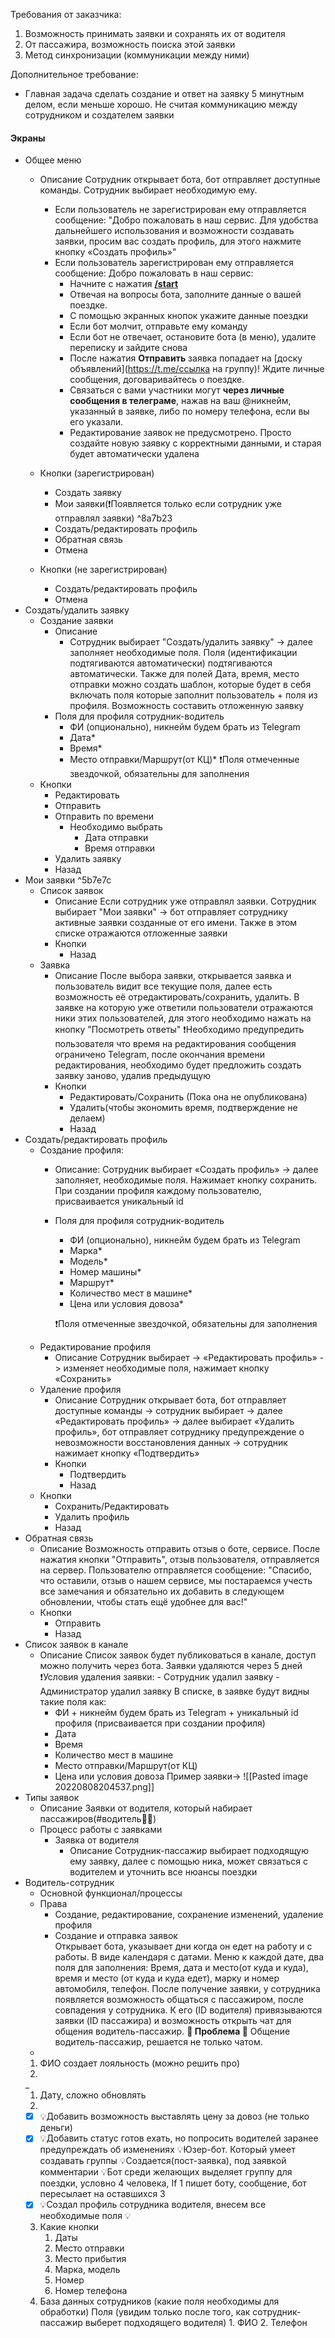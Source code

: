 Требования от заказчика:
1. Возможность принимать заявки и сохранять их от водителя
2. От пассажира, возможность поиска этой заявки
3. Метод синхронизации (коммуникации между ними)

Дополнительное требование:
-  Главная задача сделать создание и ответ на заявку 5 минутным делом, если меньше хорошо. Не считая коммуникацию между сотрудником и создателем заявки

#### Экраны
- Общее меню
	- Описание
		Сотрудник открывает бота, бот отправляет доступные команды. Сотрудник выбирает необходимую ему. 
		
		- Если пользователь не зарегистрирован ему отправляется сообщение:
			"Добро пожаловать в наш сервис. Для удобства дальнейшего использования и возможности создавать заявки, просим вас создать профиль, для этого нажмите кнопку «Создать профиль»"
		- Если пользователь зарегистрирован ему отправляется сообщение:
			Добро пожаловать в наш сервис:
			-   Начните с нажатия [**/start**](https://t.me/kyytibot?start=123)
			-   Отвечая на вопросы бота, заполните данные о вашей поездке.
			-   С помощью экранных кнопок укажите данные поездки
			-   Если бот молчит, отправьте ему команду
			-   Если бот не отвечает, остановите бота (в меню), удалите переписку и зайдите снова
			-   После нажатия **Отправить** заявка попадает на [доску объявлений](https://t.me/ссылка на группу)! Ждите личные сообщения, договаривайтесь о поездке.
			-   Связаться с вами участники могут **через личные сообщения в телеграме**, нажав на ваш @никнейм, указанный в заявке, либо по номеру телефона, если вы его указали.
			-   Редактирование заявок не предусмотрено. Просто создайте новую заявку с корректными данными, и старая будет автоматически удалена
	- Кнопки (зарегистрирован)
		- Создать заявку
		- Мои заявки(❗Появляется только если сотрудник уже отправлял заявки) ^8a7b23
		- Создать/редактировать профиль
		- Обратная связь
		- Отмена
	- Кнопки (не зарегистрирован)
		- Создать/редактировать профиль
		- Отмена
- Создать/удалить заявку
	- Создание заявки
		- Описание
			- Сотрудник выбирает "Создать/удалить заявку" -> далее заполняет необходимые поля. Поля (идентификации подтягиваются автоматически) подтягиваются автоматически. Также для полей Дата, время, место отправки можно создать шаблон, которые будет в себя включать поля которые заполнит пользователь + поля из профиля. Возможность составить отложенную заявку
		- Поля для профиля сотрудник-водитель
			- ФИ (опционально), никнейм будем брать из Telegram
			- Дата*
			- Время*
			- Место отправки/Маршрут(от КЦ)*
			❗Поля отмеченные звездочкой, обязательны для заполнения
	- Кнопки
		- Редактировать
		- Отправить
		- Отправить по времени
			- Необходимо выбрать
				- Дата отправки
				- Время отправки
		- Удалить заявку
		- Назад
- Мои заявки ^5b7e7c
	- Список заявок
		- Описание
			Если сотрудник уже отправлял заявки. Сотрудник выбирает "Мои заявки" -> бот отправляет сотруднику активные заявки созданные от его имени. Также в этом списке отражаются отложенные заявки
		- Кнопки
			- Назад
	- Заявка
		- Описание
			После выбора заявки, открывается заявка и пользователь видит все текущие поля, далее есть возможность её отредактировать/сохранить, удалить. В заявке на которую уже ответили пользователи отражаются ники этих пользователей, для этого необходимо нажать на кнопку "Посмотреть ответы"
			❗Необходимо предупредить пользователя что время на редактирования сообщения ограничено Telegram, после окончания времени редактирования, необходимо будет предложить создать заявку заново, удалив предыдущую
		- Кнопки
			- Редактировать/Сохранить (Пока она не опубликована)
			- Удалить(чтобы экономить время, подтверждение не делаем)
			- Назад
- Создать/редактировать профиль
	- Создание профиля:
		- Описание:
			Сотрудник выбирает «Создать профиль» -> далее заполняет, необходимые поля. Нажимает кнопку сохранить. При создании профиля каждому пользователю, присваивается уникальный id
			
		- Поля для профиля сотрудник-водитель
			- ФИ (опционально), никнейм будем брать из Telegram
			- Марка*
			- Модель*
			- Номер машины*
			- Маршрут*
			- Количество мест в машине*
			- Цена или условия довоза*
			    
			❗Поля отмеченные звездочкой, обязательны для заполнения
	- Редактирование профиля
		- Описание
			Сотрудник выбирает ->  «Редактировать профиль» -> изменяет необходимые поля, нажимает кнопку «Сохранить»
	- Удаление профиля
		- Описание
			Сотрудник открывает бота, бот отправляет доступные команды -> сотрудник выбирает -> далее «Редактировать профиль» -> далее выбирает «Удалить профиль», бот отправляет сотруднику предупреждение о невозможности восстановления данных -> сотрудник нажимает кнопку «Подтвердить»
		- Кнопки
			- Подтвердить
			- Назад
	- Кнопки
		- Сохранить/Редактировать
		- Удалить профиль
		- Назад
- Обратная связь
	- Описание
		Возможность отправить отзыв о боте, сервисе. После нажатия кнопки "Отправить", отзыв пользователя, отправляется на сервер. Пользователю отправляется сообщение: 
		"Спасибо, что оставили, отзыв о нашем сервисе, мы постараемся учесть все замечания и обязательно их добавить в следующем обновлении, чтобы стать ещё удобнее для вас!"
	- Кнопки
		- Отправить
		- Назад
- Список заявок в канале
	- Описание
		Список заявок будет публиковаться в канале, доступ можно получить через бота. Заявки удаляются через 5 дней
		❗Условия удаления заявки:
			- Сотрудник удалил заявку 
			- Администратор удалил заявку
		В списке, в заявке будут видны такие поля как: 
		- ФИ + никнейм будем брать из Telegram + уникальный id профиля (присваивается при создании профиля)
		- Дата
		- Время
		- Количество мест в машине
		- Место отправки/Маршрут(от КЦ)
		- Цена или условия довоза
		Пример заявки->
		![[Pasted image 20220808204537.png]]
- Типы заявок
	- Описание
		Заявки от водителя, который набирает пассажиров(#водитель👨‍🦱)
	- Процесс работы с заявками
		- Заявка от водителя
			- Описание
				Сотрудник-пассажир выбирает подходящую ему заявку, далее с помощью ника, может связаться с водителем и уточнить все нюансы поездки
- Водитель-сотрудник
	- Основной функционал/процессы
	- Права
		- Создание, редактирование, сохранение изменений, удаление профиля
		- Создание и отправка заявок			  
	Открывает бота, указывает дни когда он едет на работу и с работы. В виде календаря с датами. Меню к каждой дате, два поля для заполнения: Время, дата и место(от куда и куда), время и место (от куда и куда едет), марку и номер автомобиля, телефон. После получение заявки, у сотрудника появляется возможность общаться с пассажиром, после совпадения у сотрудника.
	К его (ID водителя) привязываются заявки (ID пассажира) и возможность открыть чат для общения водитель-пассажир. **🛑 Проблема 🛑** Общение водитель-пассажир, решается не только чатом.
	+
	1. ФИО создает лояльность (можно решить про)
	2. 
	_
	1. Дату, сложно обновлять
	2. 
	- [x] 💡Добавить возможность выставлять цену за довоз (не только деньги)
	- [x] 💡Добавить статус готов ехать, но попросить водителей заранее предупреждать об изменениях
	💡Юзер-бот. Который умеет создавать группы
	💡Создается(пост-заявка), под заявкой комментарии
	💡Бот среди желающих выделяет группу для поездки, условно 4 человека, If 1 пишет боту, сообщение, бот пересылает на оставшихся 3
	- [x] 💡Создал профиль сотрудника водителя, внесем все необходимые поля
	💡
	3. Какие кнопки
		1. Даты
		2. Место отправки
		3. Место прибытия
		4. Марка, модель
		5. Номер
		6. Номер телефона
	6. База данных сотрудников (какие поля необходимы для обработки)
		Поля (увидим только после того, как сотрудник-пассажир выберет подходящего водителя)
			1. ФИО
			2. Телефон